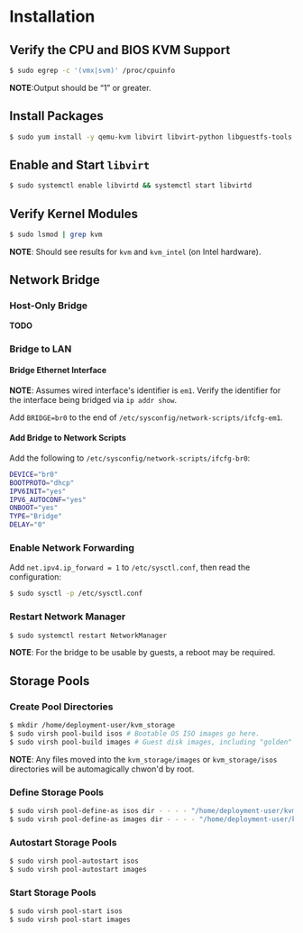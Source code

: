 # Installation

## Verify the CPU and BIOS KVM Support

```bash
$ sudo egrep -c '(vmx|svm)' /proc/cpuinfo
```

**NOTE**:Output should be “1” or greater.

## Install Packages

```bash
$ sudo yum install -y qemu-kvm libvirt libvirt-python libguestfs-tools virt-install
```

## Enable and Start `libvirt`

```bash
$ sudo systemctl enable libvirtd && systemctl start libvirtd
```

## Verify Kernel Modules

```bash
$ sudo lsmod | grep kvm
```

**NOTE**: Should see results for `kvm` and `kvm_intel` (on Intel hardware).

## Network Bridge

### Host-Only Bridge

**TODO**

### Bridge to LAN

#### Bridge Ethernet Interface

**NOTE**: Assumes wired interface's identifier is `em1`. Verify the identifier for the interface being bridged via `ip addr show`.

Add `BRIDGE=br0` to the end of `/etc/sysconfig/network-scripts/ifcfg-em1`.

#### Add Bridge to Network Scripts

Add the following to `/etc/sysconfig/network-scripts/ifcfg-br0`:

```bash
DEVICE="br0"
BOOTPROTO="dhcp"
IPV6INIT="yes"
IPV6_AUTOCONF="yes"
ONBOOT="yes"
TYPE="Bridge"
DELAY="0"
```

### Enable Network Forwarding

Add `net.ipv4.ip_forward = 1` to `/etc/sysctl.conf`, then read the configuration:

```bash
$ sudo sysctl -p /etc/sysctl.conf
```

### Restart Network Manager

```bash
$ sudo systemctl restart NetworkManager
```
**NOTE**: For the bridge to be usable by guests, a reboot may be required.

## Storage Pools

### Create Pool Directories

```bash
$ mkdir /home/deployment-user/kvm_storage
$ sudo virsh pool-build isos # Bootable OS ISO images go here.
$ sudo virsh pool-build images # Guest disk images, including "golden" images go here.
```

**NOTE**: Any files moved into the `kvm_storage/images` or `kvm_storage/isos` directories will be automagically chwon'd by root.

### Define Storage Pools

```bash
$ sudo virsh pool-define-as isos dir - - - - "/home/deployment-user/kvm_storage/isos"
$ sudo virsh pool-define-as images dir - - - - "/home/deployment-user/kvm_storage/images"
```

### Autostart Storage Pools

```bash
$ sudo virsh pool-autostart isos
$ sudo virsh pool-autostart images
```

### Start Storage Pools

```bash
$ sudo virsh pool-start isos
$ sudo virsh pool-start images
```

